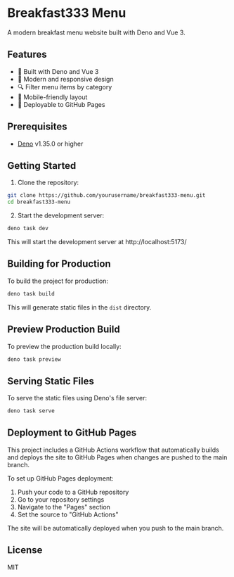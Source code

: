 # Breakfast333 Menu

A modern breakfast menu website built with Deno and Vue 3.

## Features

- 🦕 Built with Deno and Vue 3
- 🎨 Modern and responsive design
- 🔍 Filter menu items by category
- 📱 Mobile-friendly layout
- 🚀 Deployable to GitHub Pages

## Prerequisites

- [Deno](https://deno.land/) v1.35.0 or higher

## Getting Started

1. Clone the repository:

```bash
git clone https://github.com/yourusername/breakfast333-menu.git
cd breakfast333-menu
```

2. Start the development server:

```bash
deno task dev
```

This will start the development server at http://localhost:5173/

## Building for Production

To build the project for production:

```bash
deno task build
```

This will generate static files in the `dist` directory.

## Preview Production Build

To preview the production build locally:

```bash
deno task preview
```

## Serving Static Files

To serve the static files using Deno's file server:

```bash
deno task serve
```

## Deployment to GitHub Pages

This project includes a GitHub Actions workflow that automatically builds and deploys the site to GitHub Pages when changes are pushed to the main branch.

To set up GitHub Pages deployment:

1. Push your code to a GitHub repository
2. Go to your repository settings
3. Navigate to the "Pages" section
4. Set the source to "GitHub Actions"

The site will be automatically deployed when you push to the main branch.

## License
MIT
